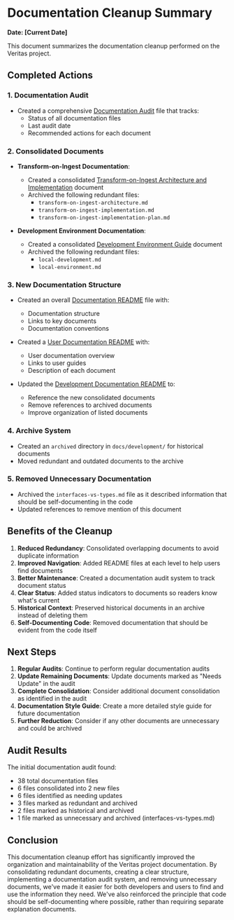 # Documentation Cleanup Summary

**Date: [Current Date]**

This document summarizes the documentation cleanup performed on the Veritas project.

## Completed Actions

### 1. Documentation Audit

- Created a comprehensive [Documentation Audit](./documentation-audit.md) file that tracks:
  - Status of all documentation files
  - Last audit date
  - Recommended actions for each document

### 2. Consolidated Documents

- **Transform-on-Ingest Documentation**:
  - Created a consolidated [Transform-on-Ingest Architecture and Implementation](./development/transform-on-ingest-consolidated.md) document
  - Archived the following redundant files:
    - `transform-on-ingest-architecture.md`
    - `transform-on-ingest-implementation.md`
    - `transform-on-ingest-implementation-plan.md`

- **Development Environment Documentation**:
  - Created a consolidated [Development Environment Guide](./development/development-environment.md) document
  - Archived the following redundant files:
    - `local-development.md`
    - `local-environment.md`

### 3. New Documentation Structure

- Created an overall [Documentation README](./README.md) file with:
  - Documentation structure
  - Links to key documents
  - Documentation conventions

- Created a [User Documentation README](./user/README.md) with:
  - User documentation overview
  - Links to user guides
  - Description of each document

- Updated the [Development Documentation README](./development/README.md) to:
  - Reference the new consolidated documents
  - Remove references to archived documents
  - Improve organization of listed documents

### 4. Archive System

- Created an `archived` directory in `docs/development/` for historical documents
- Moved redundant and outdated documents to the archive

### 5. Removed Unnecessary Documentation

- Archived the `interfaces-vs-types.md` file as it described information that should be self-documenting in the code
- Updated references to remove mention of this document

## Benefits of the Cleanup

1. **Reduced Redundancy**: Consolidated overlapping documents to avoid duplicate information
2. **Improved Navigation**: Added README files at each level to help users find documents
3. **Better Maintenance**: Created a documentation audit system to track document status
4. **Clear Status**: Added status indicators to documents so readers know what's current
5. **Historical Context**: Preserved historical documents in an archive instead of deleting them
6. **Self-Documenting Code**: Removed documentation that should be evident from the code itself

## Next Steps

1. **Regular Audits**: Continue to perform regular documentation audits
2. **Update Remaining Documents**: Update documents marked as "Needs Update" in the audit
3. **Complete Consolidation**: Consider additional document consolidation as identified in the audit
4. **Documentation Style Guide**: Create a more detailed style guide for future documentation
5. **Further Reduction**: Consider if any other documents are unnecessary and could be archived

## Audit Results

The initial documentation audit found:
- 38 total documentation files
- 6 files consolidated into 2 new files
- 6 files identified as needing updates
- 3 files marked as redundant and archived
- 2 files marked as historical and archived
- 1 file marked as unnecessary and archived (interfaces-vs-types.md)

## Conclusion

This documentation cleanup effort has significantly improved the organization and maintainability of the Veritas project documentation. By consolidating redundant documents, creating a clear structure, implementing a documentation audit system, and removing unnecessary documents, we've made it easier for both developers and users to find and use the information they need. We've also reinforced the principle that code should be self-documenting where possible, rather than requiring separate explanation documents. 